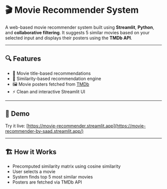 # 🎬 Movie Recommender System

A web-based movie recommender system built using **Streamlit**, **Python**, and **collaborative filtering**. It suggests 5 similar movies based on your selected input and displays their posters using the **TMDb API**.

---

## 🔍 Features

- 🔎 Movie title-based recommendations  
- 🧠 Similarity-based recommendation engine  
- 🖼️ Movie posters fetched from [TMDb](https://www.themoviedb.org/)  
- ⚡ Clean and interactive Streamlit UI  

---

## 🚀 Demo

Try it live: [https://movie-recommender.streamlit.app](https://movie-recommender-by-saad.streamlit.app/) <!-- Replace with your real link -->

---

## 🏗️ How it Works

- Precomputed similarity matrix using cosine similarity  
- User selects a movie  
- System finds top 5 most similar movies  
- Posters are fetched via TMDb API  



